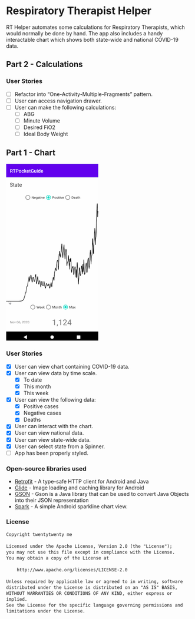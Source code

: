 # Respiratory Therapist Helper

RT Helper automates some calculations for Respiratory Therapists, which would normally be done by hand. The app also includes a handy interactable chart which shows both state-wide and national COVID-19 data.

## Part 2 - Calculations

### User Stories

- [ ] Refactor into “One-Activity-Multiple-Fragments” pattern.
- [ ] User can access navigation drawer.
- [ ] User can make the following calculations:
  - [ ] ABG
  - [ ] Minute Volume
  - [ ] Desired FiO2
  - [ ] Ideal Body Weight

## Part 1 - Chart

<img src='./rt1.gif' width='250'/>

### User Stories

- [x] User can view chart containing COVID-19 data.
- [x] User can view data by time scale.
  - [x] To date
  - [x] This month
  - [x] This week
- [x] User can view the following data:
  - [x] Positive cases
  - [x] Negative cases
  - [x] Deaths
- [x] User can interact with the chart.
- [x] User can view national data.
- [x] User can view state-wide data.
- [x] User can select state from a Spinner.
- [ ] App has been properly styled.

### Open-source libraries used

- [Retrofit](https://square.github.io/retrofit/) - A type-safe HTTP client for Android and Java
- [Glide](https://github.com/bumptech/glide) - Image loading and caching library for Android
- [GSON](https://github.com/google/gson) - Gson is a Java library that can be used to convert Java Objects into their JSON representation
- [Spark](https://github.com/robinhood/spark) - A simple Android sparkline chart view.

### License

    Copyright twentytwenty me

    Licensed under the Apache License, Version 2.0 (the "License");
    you may not use this file except in compliance with the License.
    You may obtain a copy of the License at

        http://www.apache.org/licenses/LICENSE-2.0

    Unless required by applicable law or agreed to in writing, software
    distributed under the License is distributed on an "AS IS" BASIS,
    WITHOUT WARRANTIES OR CONDITIONS OF ANY KIND, either express or implied.
    See the License for the specific language governing permissions and
    limitations under the License.
